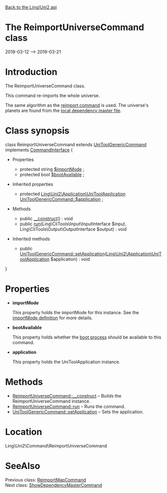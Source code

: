 [Back to the Ling/Uni2 api](https://github.com/lingtalfi/Uni2/blob/master/doc/api/Ling/Uni2.md)



The ReimportUniverseCommand class
================
2019-03-12 --> 2019-03-21






Introduction
============

The ReimportUniverseCommand class.

This command re-imports the whole universe.

The same algorithm as the [reimport command](https://github.com/lingtalfi/Uni2/blob/master/doc/api/Ling/Uni2/Command/ReimportCommand.md) is used.
The universe's planets are found from the [local dependency master file](https://github.com/lingtalfi/Uni2/blob/master/README.md#the-dependency-master-file).



Class synopsis
==============


class <span class="pl-k">ReimportUniverseCommand</span> extends [UniToolGenericCommand](https://github.com/lingtalfi/Uni2/blob/master/doc/api/Ling/Uni2/Command/UniToolGenericCommand.md) implements [CommandInterface](https://github.com/lingtalfi/CliTools/blob/master/doc/api/Ling/CliTools/Command/CommandInterface.md) {

- Properties
    - protected string [$importMode](#property-importMode) ;
    - protected bool [$bootAvailable](#property-bootAvailable) ;

- Inherited properties
    - protected [Ling\Uni2\Application\UniToolApplication](https://github.com/lingtalfi/Uni2/blob/master/doc/api/Ling/Uni2/Application/UniToolApplication.md) [UniToolGenericCommand::$application](#property-application) ;

- Methods
    - public [__construct](https://github.com/lingtalfi/Uni2/blob/master/doc/api/Ling/Uni2/Command/ReimportUniverseCommand/__construct.md)() : void
    - public [run](https://github.com/lingtalfi/Uni2/blob/master/doc/api/Ling/Uni2/Command/ReimportUniverseCommand/run.md)(Ling\CliTools\Input\InputInterface $input, Ling\CliTools\Output\OutputInterface $output) : void

- Inherited methods
    - public [UniToolGenericCommand::setApplication](https://github.com/lingtalfi/Uni2/blob/master/doc/api/Ling/Uni2/Command/UniToolGenericCommand/setApplication.md)([Ling\Uni2\Application\UniToolApplication](https://github.com/lingtalfi/Uni2/blob/master/doc/api/Ling/Uni2/Application/UniToolApplication.md) $application) : void

}




Properties
=============

- <span id="property-importMode"><b>importMode</b></span>

    This property holds the importMode for this instance.
    See the [importMode definition](https://github.com/lingtalfi/Uni2/blob/master/doc/pages/import-mode.md) for more details.
    
    

- <span id="property-bootAvailable"><b>bootAvailable</b></span>

    This property holds whether the [boot process](https://github.com/lingtalfi/Uni2/blob/master/doc/api/Ling/Uni2/Application/UniToolApplication/bootUniverse.md) should be available to this command.
    
    

- <span id="property-application"><b>application</b></span>

    This property holds the UniToolApplication instance.
    
    



Methods
==============

- [ReimportUniverseCommand::__construct](https://github.com/lingtalfi/Uni2/blob/master/doc/api/Ling/Uni2/Command/ReimportUniverseCommand/__construct.md) &ndash; Builds the ReimportUniverseCommand instance.
- [ReimportUniverseCommand::run](https://github.com/lingtalfi/Uni2/blob/master/doc/api/Ling/Uni2/Command/ReimportUniverseCommand/run.md) &ndash; Runs the command.
- [UniToolGenericCommand::setApplication](https://github.com/lingtalfi/Uni2/blob/master/doc/api/Ling/Uni2/Command/UniToolGenericCommand/setApplication.md) &ndash; Sets the application.





Location
=============
Ling\Uni2\Command\ReimportUniverseCommand


SeeAlso
==============
Previous class: [ReimportMapCommand](https://github.com/lingtalfi/Uni2/blob/master/doc/api/Ling/Uni2/Command/ReimportMapCommand.md)<br>Next class: [ShowDependencyMasterCommand](https://github.com/lingtalfi/Uni2/blob/master/doc/api/Ling/Uni2/Command/ShowDependencyMasterCommand.md)<br>
